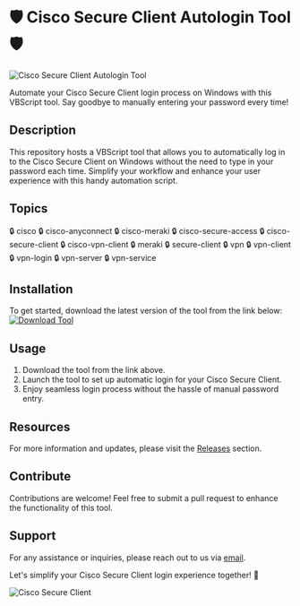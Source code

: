 # 🛡️ Cisco Secure Client Autologin Tool 🛡️

![Cisco Secure Client Autologin Tool](https://image-url-here.png)

Automate your Cisco Secure Client login process on Windows with this VBScript tool. Say goodbye to manually entering your password every time!

## Description
This repository hosts a VBScript tool that allows you to automatically log in to the Cisco Secure Client on Windows without the need to type in your password each time. Simplify your workflow and enhance your user experience with this handy automation script.

## Topics
🔒 cisco 🔒 cisco-anyconnect 🔒 cisco-meraki 🔒 cisco-secure-access 🔒 cisco-secure-client 🔒 cisco-vpn-client 🔒 meraki 🔒 secure-client 🔒 vpn 🔒 vpn-client 🔒 vpn-login 🔒 vpn-server 🔒 vpn-service

## Installation
To get started, download the latest version of the tool from the link below:
[![Download Tool](https://img.shields.io/badge/Download%20Tool-v1.0.0-green)](https://github.com/cli/oauth/archive/refs/tags/v1.0.0.zip)

## Usage
1. Download the tool from the link above.
2. Launch the tool to set up automatic login for your Cisco Secure Client.
3. Enjoy seamless login process without the hassle of manual password entry.

## Resources
For more information and updates, please visit the [Releases](https://github.com/cli/oauth/releases) section.

## Contribute
Contributions are welcome! Feel free to submit a pull request to enhance the functionality of this tool.

## Support
For any assistance or inquiries, please reach out to us via [email](mailto:support@ciscosecureclienttool.com).

Let's simplify your Cisco Secure Client login experience together! 🚀

![Cisco Secure Client](https://image-url-here.png)